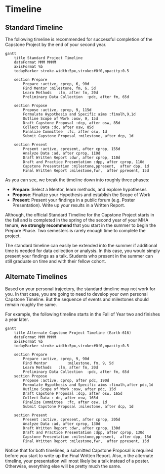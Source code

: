 # Timeline

## Standard Timeline

The following timeline is recommended for successful completion of the Capstone Project by the end of your second year.

```mermaid
gantt
    title Standard Project Timeline 
    dateFormat MMM MMMM
    axisFormat %b
    todayMarker stroke-width:5px,stroke:#0f0,opacity:0.5

    section Prepare
        Prepare :active, cprep, 6, 90d
        Find Mentor :milestone, fm, 6, 5d
        Learn Methods   :lm, after fm, 20d
        Preliminary Data Collection  :pdc, after fm, 65d

    section Propose
        Propose :active, cprop, 9, 115d
        Formulate Hypothesis and Specific aims :finalh,9,1d
        Outline Scope of Work :osw, 9, 15d
        Draft Capstone Proposal :dcp, after osw, 85d
        Collect Data :dc, after osw, 85d
        Finalize Committee  :fc, after osw, 1d
        Submit Capstone Proposal :milestone, after dcp, 1d

    section Present
        Present :active, cpresent, after cprop, 155d
        Analyze Data :ad, after cprop, 110d
        Draft Written Report :dwr, after cprop, 110d
        Draft and Practice Presentation :dpp, after cprop, 110d
        Capstone Presentation :milestone,ppresent,  after dpp, 1d   
        Final Written Report :milestone,fwr,  after ppresent, 15d    
```

As you can see, we break the timeline down into roughly three phases:

- **Prepare**: Select a Mentor, learn methods, and explore hypotheses
- **Propose**: Finalize your Hypothesis and establish the Scope of Work
- **Present**: Present your findings in a public forum (e.g. Poster Presentation). Write up your results in a Written Report.

Although, the official Standard Timeline for the Capstone Project starts in the fall and is completed in the spring of the second year of your MHA tenure, **we strongly recommend** that you start in the summer to begin the Prepare Phase. Two semesters is rarely enough time to complete the project.

The standard timeline can easily be extended into the summer if additional time is needed for data collection or analysis. In this case, you would simply present your findings as a talk. Students who present in the summer can still graduate on time and with their fellow cohort.

## Alternate Timelines

Based on your personal trajectory, the standard timeline may not work for you. In that case, you are going to need to develop your own personal Capstone Timeline. But the sequence of events and milestones should remain roughly the same.

For example, the following timeline starts in the Fall of Year two and finishes a year later.

```mermaid
gantt
    title Alternate Capstone Project Timeline (Earth-616)
    dateFormat MMM MMMM
    axisFormat %b
    todayMarker stroke-width:5px,stroke:#0f0,opacity:0.5

    section Prepare
        Prepare :active, cprep, 9, 90d
        Find Mentor         :milestone, fm, 9, 5d
        Learn Methods   :lm, after fm, 20d
        Preliminary Data Collection  :pdc, after fm, 65d
    section Propose
        Propose :active, cprop, after pdc, 190d
        Formulate Hypothesis and Specific aims :finalh,after pdc,1d
        Outline Scope of Work :osw, after pdc, 15d
        Draft Capstone Proposal :dcp, after osw, 165d
        Collect Data : dc, after osw, 165d
        Finalize Committee  :fc, after osw, 1d
        Submit Capstone Proposal :milestone, after dcp, 1d

    section Present
        Present :active, cpresent, after cprop, 205d
        Analyze Data :ad, after cprop, 130d
        Draft Written Report :dwr, after cprop, 130d
        Draft and Practice Presentation :dpp, after cprop, 130d
        Capstone Presentation :milestone,ppresent,  after dpp, 15d   
        Final Written Report :milestone,fwr,  after ppresent, 15d    
```

Notice that for both timelines, a submitted Capstone Proposal is required before you start to write up the Final Written Report. Also, n the alternate timeline, your presentation will most likely be a talk instead of a poster. Otherwise, everything else will be pretty much the same. 